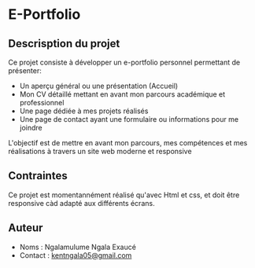 # E-Portfolio
## Descrisption du projet
Ce projet consiste à développer un e-portfolio personnel permettant de présenter:
- Un aperçu général ou une présentation (Accueil)
- Mon CV détaillé mettant en avant mon parcours académique et professionnel
- Une page dédiée à mes projets réalisés
- Une page de contact ayant une formulaire ou informations pour me joindre

L'objectif est de mettre en avant mon parcours, mes compétences et mes réalisations à travers un site web moderne et responsive

## Contraintes 
Ce projet est momentannément réalisé qu'avec Html et css, et doit être responsive càd adapté aux différents écrans.

## Auteur
- Noms : Ngalamulume Ngala Exaucé
- Contact : kentngala05@gmail.com